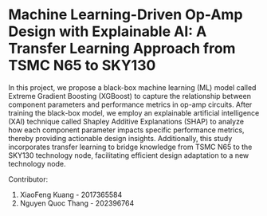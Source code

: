 # Machine Learning-Driven Op-Amp Design with Explainable AI: A Transfer Learning Approach from TSMC N65 to SKY130
In this project, we propose a black-box machine learning (ML) model called Extreme Gradient Boosting (XGBoost) to capture the relationship between component parameters and performance metrics in op-amp circuits. After training the black-box model, we employ an explainable artificial intelligence (XAI) technique called Shapley Additive Explanations (SHAP) to analyze how each component parameter impacts specific performance metrics, thereby providing actionable design insights. Additionally, this study incorporates transfer learning to bridge knowledge from TSMC N65 to the SKY130 technology node, facilitating efficient design adaptation to a new technology node.

Contributor:
1. XiaoFeng Kuang - 2017365584​
2. Nguyen Quoc Thang - 202396764

